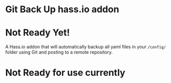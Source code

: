 # Git Back Up hass.io addon

# Not Ready Yet!

A Hass.io addon that will automatically backup all yaml files in your `/config/` folder using Git and posting to a remote repository. 
# Not Ready for use currently
